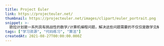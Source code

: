 ```yaml
---
title: Project Euler
link: https://projecteuler.net/
thumbnail: https://projecteuler.net/images/clipart/euler_portrait.png
snippet: >-
  欧拉计划是一系列具有挑战性的数学/计算机编程问题，解决这些问题需要的不仅仅是数学见解。
tags: ["学习资源", "代码练习", "算法"]
createdAt: 2021-08-27T00:00:00.000Z
---
```

